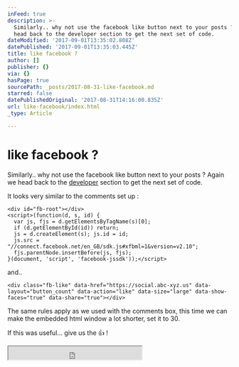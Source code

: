 ```yaml
---
inFeed: true
description: >-
  Similarly.. why not use the facebook like button next to your posts ? Again we
  head back to the developer section to get the next set of code.
dateModified: '2017-09-01T13:35:02.808Z'
datePublished: '2017-09-01T13:35:03.445Z'
title: like facebook ?
author: []
publisher: {}
via: {}
hasPage: true
sourcePath: _posts/2017-08-31-like-facebook.md
starred: false
datePublishedOriginal: '2017-08-31T14:16:00.835Z'
url: like-facebook/index.html
_type: Article

---
```

# like facebook ?

Similarly.. why not use the facebook like button next to your posts ? Again we head back to the [developer][0] section to get the next set of code.

It looks very similar to the comments set up :

    <div id="fb-root"></div>
    <script>(function(d, s, id) {
      var js, fjs = d.getElementsByTagName(s)[0];
      if (d.getElementById(id)) return;
      js = d.createElement(s); js.id = id;
      js.src = "//connect.facebook.net/en_GB/sdk.js#xfbml=1&version=v2.10";
      fjs.parentNode.insertBefore(js, fjs);
    }(document, 'script', 'facebook-jssdk'));</script>

and..

    <div class="fb-like" data-href="https://social.abc-xyz.us" data-layout="button_count" data-action="like" data-size="large" data-show-faces="true" data-share="true"></div>

The same rules apply as we used with the comments box, this time we can make the embedded html window a lot shorter, set it to 30\.

If this was useful... give us the 👍 !

<iframe src="https://the-grid.github.io/ed-userhtml/?g=eJxNUcFuwjAMvfMVUSeNVqIp7Li2HCpN0y6cdpsmlCYupJQExS4Dpv37XNZt3Oznp_fs58LYo7CmjJo6Dd5TtCwyhpaTAnWwB1rGTe80We9iMxM4Y24iPidCHFUQLfdNi6IURm6AnjrYgyOszq9qs1J7iDF5m7_nzLaNiG851fnFxCyViADUBzdwRiEdQBGMPFbIeSCt4Zk1PzSJQXMbZZn2zoEm2SgNtfc76YAycOvnKkOzky3enZp635WL-yME5CPK44NczKNBhxeXBxXYZOUNSOsQAlXQ-ADxeFiST75i43U_rDIT059Iplz9GqYtstE0SfIiGwObFEOkulOI11Q7u4NIGEUq3QZoymhLdMDHLEOvreqkqnV6Ol9kjyOrU2ffUxnVPZF3a-17R-NIXT9RRjeaaC_AgAqbP2TrP9JhQfan0P_DfOyIjE_-BjkWqh8" height="30" style=""></iframe>



[0]: https://developers.facebook.com/docs/plugins/like-button